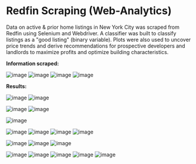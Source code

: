# Redfin Scraping (Web-Analytics)


Data on active & prior home listings in New York City was scraped from Redfin using Selenium and Webdriver. A classifier was built to classify listings as a "good listing" (binary variable). Plots were also used to uncover price trends and derive recommendations for prospective developers and landlords to maximize profits and optimize building characteristics. 



**Information scraped:**

![image](https://user-images.githubusercontent.com/78432605/106639704-3fae2380-6553-11eb-9a6f-9b65842c680b.png)
![image](https://user-images.githubusercontent.com/78432605/106639713-4177e700-6553-11eb-9274-27f97ca477bd.png)
![image](https://user-images.githubusercontent.com/78432605/106639719-4341aa80-6553-11eb-99a9-a0fa1e949b0b.png)
![image](https://user-images.githubusercontent.com/78432605/106639729-450b6e00-6553-11eb-963c-1afd58135496.png)


**Results:**


![image](https://user-images.githubusercontent.com/78432605/106639206-b8f94680-6552-11eb-8ef2-5b35fcbb20be.png)
![image](https://user-images.githubusercontent.com/78432605/106639222-bd256400-6552-11eb-8329-7bea42e13e33.png)




![image](https://user-images.githubusercontent.com/78432605/106639247-c6aecc00-6552-11eb-8189-070eab426215.png)
![image](https://user-images.githubusercontent.com/78432605/106639254-c9112600-6552-11eb-8187-d193c80b1ae6.png)












![image](https://user-images.githubusercontent.com/78432605/106639263-cadae980-6552-11eb-9662-6c6ec5c0b706.png)







![image](https://user-images.githubusercontent.com/78432605/106639277-ce6e7080-6552-11eb-91cc-850b1ac4a77f.png)
![image](https://user-images.githubusercontent.com/78432605/106639284-d0383400-6552-11eb-993a-e1c75a49ba61.png)
![image](https://user-images.githubusercontent.com/78432605/106639295-d29a8e00-6552-11eb-89d7-8eeb6b9b9962.png)
![image](https://user-images.githubusercontent.com/78432605/106639304-d4645180-6552-11eb-8344-38e7fa4503c0.png)



![image](https://user-images.githubusercontent.com/78432605/106639314-d8906f00-6552-11eb-8286-dde2028e6c69.png)
![image](https://user-images.githubusercontent.com/78432605/106639323-da5a3280-6552-11eb-98cf-18a139182a9d.png)
![image](https://user-images.githubusercontent.com/78432605/106639345-dfb77d00-6552-11eb-90d8-5bebd990829e.png)


![image](https://user-images.githubusercontent.com/78432605/106640089-a0d5f700-6553-11eb-80e7-42f89d73b1ce.png)
![image](https://user-images.githubusercontent.com/78432605/106640095-a29fba80-6553-11eb-9e91-71d5fc426a3b.png)
![image](https://user-images.githubusercontent.com/78432605/106640101-a4697e00-6553-11eb-8d59-b047cba82e91.png)
![image](https://user-images.githubusercontent.com/78432605/106640111-a6334180-6553-11eb-8cf9-805bebb20829.png)
![image](https://user-images.githubusercontent.com/78432605/106640115-a7646e80-6553-11eb-86dc-2b4b513c5805.png)


